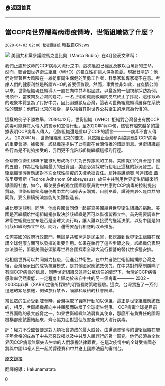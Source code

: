 ###  [:house:返回首頁](https://github.com/ourhimalayas/txt)
---

## 當CCP向世界隱瞞病毒疫情時，世衛組織做了什麼？
`2020-04-03 02:06 秘密翻译组` [轉載自GNews](https://gnews.org/zh-hant/160735/)

![](https://s3-ap-northeast-1.amazonaws.com/news.guo.offload.media/wp-content/uploads/2020/04/03020514/1-10.png)
美國共和黨參議院馬克盧比奧（Marco Rubio）在4月發表文章稱：

我們正處於致命的CCP病毒大流行之中，這次瘟疫已經危及數以百萬計的生命，然而，聯合國世界衛生組織（WHO）的獨立性卻讓人深為擔憂。現狀很清楚：他們對冒著巨大風險在一線從事衛生保健的英勇工作者，科學家和專家毫不在意。考慮人們的健康利益是所謂WHO的首要價值觀，然而，事實並非如此，自疫情公開以來，世衛組織現任領導人一直在向中共卑躬屈膝。以最近的一個視頻採訪為例，視頻中，當被問及台灣問題時，一名世衛組織高級顧問突然終止了採訪，這樣致命的現象本質是為了討好中共，因此迴避談及台灣，這表明世衛組織領導層存在系統性的問題：他們對北京的服從，是以犧牲其對世界公共衛生的承諾為代價的。

這樣的例子不勝枚舉，2019年12月，世衛組織（WHO）拒絕對台灣發出有關CCP病毒可能存在人傳人的警示和宣傳行動。至2020年1月中旬，儘管有越來越多的證據表明CCP病毒人傳人，但該組織還是重申了CCP的謊言————病毒不會人傳人。 2020年1月，世衛組織應北京的要求，竟然阻止台灣參與協調應對CCP病毒的重要會議。據報導，該組織還提供了此病毒在台灣傳播的錯誤消息。世衛組織這些行為是不能夠接受的，我們更不允許該組織繼續這樣的行徑。

全球首位衛生組織不能被利用成為中共對世界撒謊的工具。美國提供的資金是中國的五倍，作為世衛組織最大的出資國，美國必須採取行動阻止這樣的狀況發生。世衛組織領導層應該對本次全球性瘟疫的失控承擔責任。總幹事譚德賽.阿達諾姆.蓋布里亞索斯（Tedros Adhanom Ghebreyesus）放任中共利用世界衛生組織來誤導國際社會。如今，即使更多的獨立國際觀察員對中共應對CCP病毒的控制提出質疑，世衛組織領導層仍對中共的回應表示讚賞。目前來看，譚德賽要么是中共的同謀，要么繼續扮演無能的災難製造者。

盧比奧還談到，同時，他會與國會同僚一起審查美國給與世界衛生組織的捐助。美國是否繼續給世衛組織捐款取決於該組織是否可以恢復其獨立性。首先需要調查世界衛生組織在宣布是否是全球大流行時，讓人難以接受的拖延決策，以及中國是如何該組織的獨立性的。同時，還需要進行相應的改革措施。

任何美國的政府行政部門，無論是共和黨還是民主黨，都認識到世界衛生組織在保護全球健康方面可以發揮的重要作用。如果在執行了這些步驟之後，該組織仍表現無法勝任，那麼美國必須領導世界各國探索全球大流行預警的替代性多種安排。

他相信世界可以共同努力抗疫，促進公共衛生。在中共迫使世衛組織排除台灣之後，台灣展示出的成功抗疫模式，是其他國家應該效仿的。在中共對外壓制隱瞞了有關CCP病毒的信息，同時世衛組織又違背公眾信任的情況下，台灣的CCP病毒感染率仍然很低，一定程度上歸功於來自中共的另一個病毒———— 2002 –2003年非典（SARS)之後所採取的明智預防策略經驗。這次，台灣實施了一系列迅速的緊急措施，例如旅行禁令，隔離和嚴格的社會隔離。

當民眾的生命受到威脅時，台灣採取了實際行動加以保護。這正是世衛組織應該做的，相反，世衛組織卻向中共屈服而破壞了全球衛生健康。 CCP病毒全球是目前世界面臨的最大威脅之一。如果世衛組織無法肩負其使命，那麼所有負責任的國際機構都應該團結起來，齊心協力面對這個危害全球的大流行病毒。

評：權力不受監督便是對人類社會造成的最大威脅。由譚德賽領導的世衛組織在庚子年合格的成為了中共邪惡政權以及中共反人類罪行的第一幫兇。他們必須為全世界因CCP病毒無辜失去生命的人們承擔法律罪責。在這次疫情中的全球受害國必將與中國14億人民一起將譚德賽和中共送上國際法庭的審判台。

[原文鏈接](https://www.nationalreview.com/2020/04/coronavirus-china-world-health-organization-chinese-communist-party/)

翻譯報導：Hakunamatata

0
